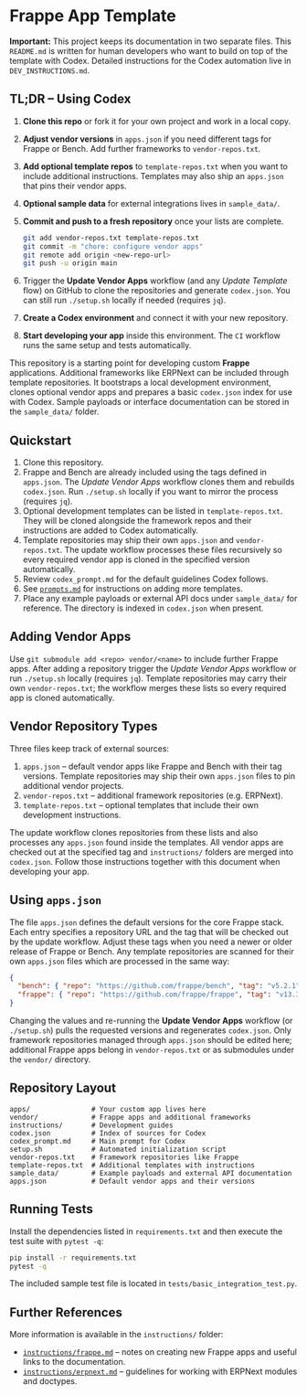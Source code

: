 
# Frappe App Template

**Important:** This project keeps its documentation in two separate files. This
`README.md` is written for human developers who want to build on top of the
template with Codex. Detailed instructions for the Codex automation live in
`DEV_INSTRUCTIONS.md`.

## TL;DR – Using Codex

1. **Clone this repo** or fork it for your own project and work in a local copy.
2. **Adjust vendor versions** in `apps.json` if you need different tags for
   Frappe or Bench. Add further frameworks to `vendor-repos.txt`.
3. **Add optional template repos** to `template-repos.txt` when you want to include additional instructions. Templates may also ship an `apps.json` that pins their vendor apps.
4. **Optional sample data** for external integrations lives in `sample_data/`.
5. **Commit and push to a fresh repository** once your lists are complete.

   ```bash
   git add vendor-repos.txt template-repos.txt
   git commit -m "chore: configure vendor apps"
   git remote add origin <new-repo-url>
   git push -u origin main
   ```

6. Trigger the **Update Vendor Apps** workflow (and any *Update Template* flow)
   on GitHub to clone the repositories and generate `codex.json`. You can still
   run `./setup.sh` locally if needed (requires `jq`).
7. **Create a Codex environment** and connect it with your new repository.
8. **Start developing your app** inside this environment. The `CI` workflow
   runs the same setup and tests automatically.

This repository is a starting point for developing custom **Frappe** applications. Additional frameworks like ERPNext can be included through template repositories. It bootstraps a local development environment, clones optional vendor apps and prepares a basic `codex.json` index for use with Codex. Sample payloads or interface documentation can be stored in the `sample_data/` folder.

## Quickstart

1. Clone this repository.
2. Frappe and Bench are already included using the tags defined in `apps.json`.
   The *Update Vendor Apps* workflow clones them and rebuilds `codex.json`.
   Run `./setup.sh` locally if you want to mirror the process (requires `jq`).
3. Optional development templates can be listed in `template-repos.txt`.
    They will be cloned alongside the framework repos and their instructions are
    added to Codex automatically.
4. Template repositories may ship their own `apps.json` and `vendor-repos.txt`.
    The update workflow processes these files recursively so every required
    vendor app is cloned in the specified version automatically.
5. Review `codex_prompt.md` for the default guidelines Codex follows.
6. See [`prompts.md`](prompts.md) for instructions on adding more templates.
7. Place any example payloads or external API docs under `sample_data/` for
   reference. The directory is indexed in `codex.json` when present.

## Adding Vendor Apps

Use `git submodule add <repo> vendor/<name>` to include further Frappe apps.
After adding a repository trigger the *Update Vendor Apps* workflow or run
`./setup.sh` locally (requires `jq`). Template repositories may carry their own
`vendor-repos.txt`; the workflow merges these lists so every required app is
cloned automatically.

## Vendor Repository Types

Three files keep track of external sources:

1. `apps.json` – default vendor apps like Frappe and Bench with their tag
   versions. Template repositories may ship their own `apps.json` files to pin
   additional vendor projects.
2. `vendor-repos.txt` – additional framework repositories (e.g. ERPNext).
3. `template-repos.txt` – optional templates that include their own development
   instructions.

The update workflow clones repositories from these lists and also processes any
`apps.json` found inside the templates. All vendor apps are checked out at the
specified tag and `instructions/` folders are merged into `codex.json`. Follow
those instructions together with this document when developing your app.

## Using `apps.json`

The file `apps.json` defines the default versions for the core Frappe stack.
Each entry specifies a repository URL and the tag that will be checked out
by the update workflow. Adjust these tags when you need a newer or older
release of Frappe or Bench. Any template repositories are scanned for their own
`apps.json` files which are processed in the same way:

```json
{
  "bench": { "repo": "https://github.com/frappe/bench", "tag": "v5.2.1" },
  "frappe": { "repo": "https://github.com/frappe/frappe", "tag": "v13.3.0" }
}
```

Changing the values and re-running the **Update Vendor Apps** workflow (or
`./setup.sh`) pulls the requested versions and regenerates `codex.json`.
Only framework repositories managed through `apps.json` should be edited here;
additional Frappe apps belong in `vendor-repos.txt` or as submodules under the
`vendor/` directory.

## Repository Layout

```
apps/               # Your custom app lives here
vendor/             # Frappe apps and additional frameworks
instructions/       # Development guides
codex.json          # Index of sources for Codex
codex_prompt.md     # Main prompt for Codex
setup.sh            # Automated initialization script
vendor-repos.txt    # Framework repositories like Frappe
template-repos.txt  # Additional templates with instructions
sample_data/        # Example payloads and external API documentation
apps.json           # Default vendor apps and their versions
```

## Running Tests

Install the dependencies listed in `requirements.txt` and then execute the test suite with `pytest -q`:

```bash
pip install -r requirements.txt
pytest -q
```

The included sample test file is located in `tests/basic_integration_test.py`.

## Further References

More information is available in the `instructions/` folder:

- [`instructions/frappe.md`](instructions/frappe.md) – notes on creating new
  Frappe apps and useful links to the documentation.
- [`instructions/erpnext.md`](instructions/erpnext.md) – guidelines for working
  with ERPNext modules and doctypes.
